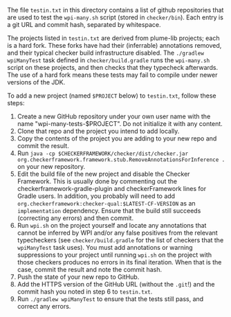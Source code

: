 The file `testin.txt` in this directory contains a list of github repositories that
are used to test the `wpi-many.sh` script (stored in `checker/bin`). Each entry is a
git URL and commit hash, separated by whitespace.

The projects listed in `testin.txt` are derived from plume-lib projects; each is a hard fork.
These forks have had their (inferrable) annotations removed, and their typical checker
build infrastructure disabled. The `./gradlew wpiManyTest` task defined in `checker/build.gradle`
runs the `wpi-many.sh` script on these projects, and then checks that they typecheck afterwards.
The use of a hard fork means these tests may fail to compile under newer versions of the JDK.

To add a new project (named `$PROJECT` below) to `testin.txt`, follow these steps:
1. Create a new GitHub repository under your own user name with the name "wpi-many-tests-$PROJECT".
Do not initialize it with any content.
2. Clone that repo and the project you intend to add locally.
3. Copy the contents of the project you are adding to your new repo and commit the result.
4. Run `java -cp $CHECKERFRAMEWORK/checker/dist/checker.jar org.checkerframework.framework.stub.RemoveAnnotationsForInference .` on your new repository.
5. Edit the build file of the new project and disable the Checker Framework. This is usually done
by commenting out the checkerframework-gradle-plugin and checkerFramework lines for Gradle users.
In addition, you probably will need to add `org.checkerframework:checker-qual:$LATEST-CF-VERSION` as an
`implementation` dependency. Ensure that the build still succeeds (correcting any errors) and then commit.
6. Run `wpi.sh` on the project yourself and locate any annotations that cannot be inferred by WPI and/or
any false positives from the relevant typecheckers (see `checker/build.gradle` for the list of
checkers that the `wpiManyTest` task uses). You must add annotations or warning suppressions to your
project until running `wpi.sh` on the project with those checkers produces no errors in its final iteration.
When that is the case, commit the result and note the commit hash.
7. Push the state of your new repo to GitHub.
8. Add the HTTPS version of the GitHub URL (without the `.git`!) and the commit hash you noted in step 6
to `testin.txt`.
9. Run `./gradlew wpiManyTest` to ensure that the tests still pass, and correct any errors.
